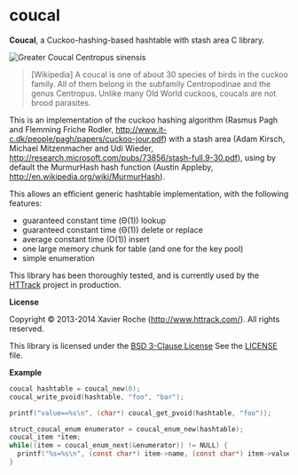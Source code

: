 coucal
======

**Coucal**, a Cuckoo-hashing-based hashtable with stash area C library.

![Greater Coucal Centropus sinensis](http://upload.wikimedia.org/wikipedia/commons/thumb/8/8d/Greater_Coucal_%28Centropus_sinensis%29_in_Hyderabad_W_IMG_8962.jpg/250px-Greater_Coucal_%28Centropus_sinensis%29_in_Hyderabad_W_IMG_8962.jpg "Centropus sinensis")

> [Wikipedia] A coucal is one of about 30 species of birds in the cuckoo family. All of them belong in the subfamily Centropodinae and the genus Centropus. Unlike many Old World cuckoos, coucals are not brood parasites.

This is an implementation of the cuckoo hashing algorithm (Rasmus Pagh and Flemming Friche Rodler, http://www.it-c.dk/people/pagh/papers/cuckoo-jour.pdf) with a stash area (Adam Kirsch, Michael Mitzenmacher and Udi Wieder, http://research.microsoft.com/pubs/73856/stash-full.9-30.pdf), using by default the MurmurHash hash function (Austin Appleby, http://en.wikipedia.org/wiki/MurmurHash).

This allows an efficient generic hashtable implementation, with the following features:
* guaranteed constant time (Θ(1)) lookup
* guaranteed constant time (Θ(1)) delete or replace
* average constant time (O(1)) insert
* one large memory chunk for table (and one for the key pool)
* simple enumeration

This library has been thoroughly tested, and is currently used by the [HTTrack](http://www.httrack.com/) project in production.

**License**

Copyright © 2013-2014 Xavier Roche (http://www.httrack.com/).
All rights reserved.

This library is licensed under the [BSD 3-Clause License](http://opensource.org/licenses/BSD-3-Clause)
See the [LICENSE](LICENSE) file.

**Example**

```c
coucal hashtable = coucal_new(0);
coucal_write_pvoid(hashtable, "foo", "bar");

printf("value==%s\n", (char*) coucal_get_pvoid(hashtable, "foo"));

struct_coucal_enum enumerator = coucal_enum_new(hashtable);
coucal_item *item;
while((item = coucal_enum_next(&enumerator)) != NULL) {
  printf("%s=%s\n", (const char*) item->name, (const char*) item->value.ptr);
}
```
